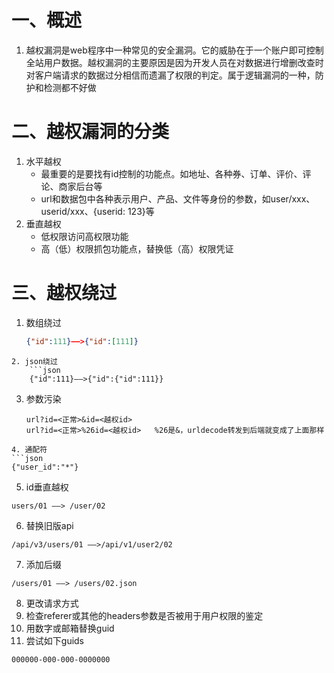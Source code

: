 # 一、概述
1. 越权漏洞是web程序中一种常见的安全漏洞。它的威胁在于一个账户即可控制全站用户数据。越权漏洞的主要原因是因为开发人员在对数据进行增删改查时对客户端请求的数据过分相信而遗漏了权限的判定。属于逻辑漏洞的一种，防护和检测都不好做
# 二、越权漏洞的分类
1. 水平越权
	- 最重要的是要找有id控制的功能点。如地址、各种券、订单、评价、评论、商家后台等
	- url和数据包中各种表示用户、产品、文件等身份的参数，如user/xxx、userid/xxx、{userid: 123}等
2. 垂直越权
	- 低权限访问高权限功能
	- 高（低）权限抓包功能点，替换低（高）权限凭证
# 三、越权绕过
1. 数组绕过
	```json
	{"id":111}——>{"id":[111]}
```
2. json绕过
	```json
	{"id":111}——>{"id":{"id":111}}
```
3. 参数污染
	```http
	url?id=<正常>&id=<越权id>
	url?id=<正常>%26id=<越权id>   %26是&，urldecode转发到后端就变成了上面那样
```
4. 通配符
```json
{"user_id":"*"}
```
5. id垂直越权
```
users/01 ——> /user/02
```
6. 替换旧版api
```
/api/v3/users/01 ——>/api/v1/user2/02
```
7. 添加后缀
```
/users/01 ——> /users/02.json
```
8. 更改请求方式
9. 检查referer或其他的headers参数是否被用于用户权限的鉴定
10. 用数字或邮箱替换guid
11. 尝试如下guids
```
000000-000-000-0000000
```
